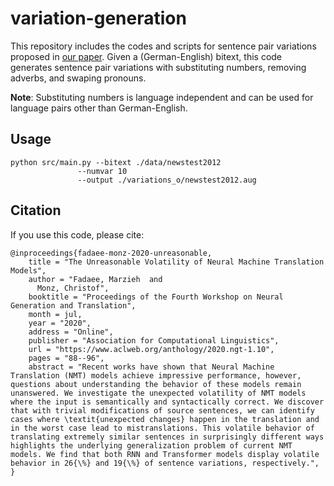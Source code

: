 # variation-generation

This repository includes the codes and scripts for sentence pair variations 
proposed in [our paper](https://www.aclweb.org/anthology/2020.ngt-1.10.pdf).
Given a (German-English) bitext, this code generates sentence pair variations with substituting numbers,
removing adverbs, and swaping pronouns. 

**Note**: Substituting numbers is language independent and can be used for language pairs other than German-English. 

## Usage

```commandline
python src/main.py --bitext ./data/newstest2012  
               --numvar 10 
               --output ./variations_o/newstest2012.aug
```

## Citation

If you use this code, please cite:
```
@inproceedings{fadaee-monz-2020-unreasonable,
    title = "The Unreasonable Volatility of Neural Machine Translation Models",
    author = "Fadaee, Marzieh  and
      Monz, Christof",
    booktitle = "Proceedings of the Fourth Workshop on Neural Generation and Translation",
    month = jul,
    year = "2020",
    address = "Online",
    publisher = "Association for Computational Linguistics",
    url = "https://www.aclweb.org/anthology/2020.ngt-1.10",
    pages = "88--96",
    abstract = "Recent works have shown that Neural Machine Translation (NMT) models achieve impressive performance, however, questions about understanding the behavior of these models remain unanswered. We investigate the unexpected volatility of NMT models where the input is semantically and syntactically correct. We discover that with trivial modifications of source sentences, we can identify cases where \textit{unexpected changes} happen in the translation and in the worst case lead to mistranslations. This volatile behavior of translating extremely similar sentences in surprisingly different ways highlights the underlying generalization problem of current NMT models. We find that both RNN and Transformer models display volatile behavior in 26{\%} and 19{\%} of sentence variations, respectively.",
}
```

